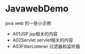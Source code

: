 # JavawebDemo
java web 的一些小示例
- A01JSP jsp相关的内容
- A02Servlet servlet相关的内容
- A03FilterListener 过滤器和监听器
